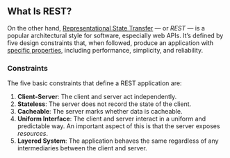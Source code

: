 ## What Is REST?

On the other hand, [Representational State Transfer](https://nordicapis.com/all-you-need-to-know-about-rest-api-design/) — or *REST* — is a popular architectural style for software, especially web APIs. It’s defined by five design constraints that, when followed, produce an application with [specific properties](https://nordicapis.com/an-experts-guide-to-choosing-the-right-api-style/), including performance, simplicity, and reliability.

### Constraints

The five basic constraints that define a REST application are:

1. **Client-Server**: The client and server act independently.
2. **Stateless**: The server does not record the state of the client.
3. **Cacheable**: The server marks whether data is cacheable.
4. **Uniform Interface**: The client and server interact in a uniform and predictable way. An important aspect of this is that the server exposes *resources*.
5. **Layered System**: The application behaves the same regardless of any intermediaries between the client and server.

